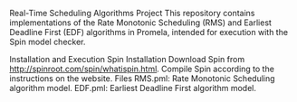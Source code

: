 Real-Time Scheduling Algorithms Project
This repository contains implementations of the Rate Monotonic Scheduling (RMS) and Earliest Deadline First (EDF) algorithms in Promela, intended for execution with the Spin model checker.

Installation and Execution
Spin Installation
Download Spin from http://spinroot.com/spin/whatispin.html.
Compile Spin according to the instructions on the website.
Files
RMS.pml: Rate Monotonic Scheduling algorithm model.
EDF.pml: Earliest Deadline First algorithm model.
